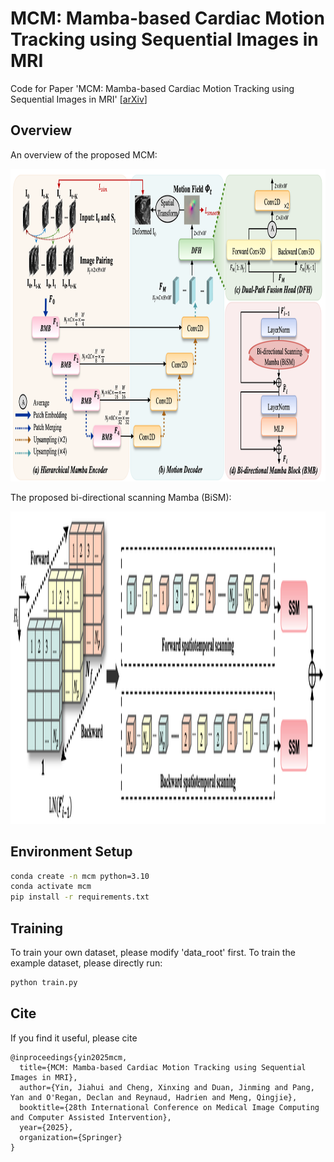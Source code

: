 # MCM: Mamba-based Cardiac Motion Tracking using Sequential Images in MRI
Code for Paper 'MCM: Mamba-based Cardiac Motion Tracking using Sequential Images in MRI'
[[arXiv](https://arxiv.org/abs/2507.17678)]

## Overview 

An overview of the proposed MCM:

<img width="750" height="500" src="figures/framework.png">

The proposed bi-directional scanning Mamba (BiSM):

<img width="750" height="500" src="figures/scan.png">

## Environment Setup
```bash
conda create -n mcm python=3.10
conda activate mcm
pip install -r requirements.txt
```

## Training
To train your own dataset, please modify 'data_root' first. To train the example dataset, please directly run: 
```bash
python train.py 
```

## Cite
If you find it useful, please cite
~~~
@inproceedings{yin2025mcm,
  title={MCM: Mamba-based Cardiac Motion Tracking using Sequential Images in MRI},
  author={Yin, Jiahui and Cheng, Xinxing and Duan, Jinming and Pang, Yan and O'Regan, Declan and Reynaud, Hadrien and Meng, Qingjie},
  booktitle={28th International Conference on Medical Image Computing and Computer Assisted Intervention},
  year={2025},
  organization={Springer}
}
~~~
